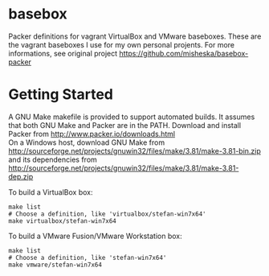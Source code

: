 basebox
=======

Packer definitions for vagrant VirtualBox and VMware baseboxes. 
These are the vagrant baseboxes I use for my own personal projents. 
For more informations, see original project
<https://github.com/misheska/basebox-packer>

Getting Started
===============

A GNU Make makefile is provided to support automated builds.  It assumes
that both GNU Make and Packer are in the PATH.  Download and install
Packer from <http://www.packer.io/downloads.html>  
On a Windows host, download GNU Make from
<http://sourceforge.net/projects/gnuwin32/files/make/3.81/make-3.81-bin.zip>
and its dependencies from
<http://sourceforge.net/projects/gnuwin32/files/make/3.81/make-3.81-dep.zip>

To build a VirtualBox box:

    make list
    # Choose a definition, like 'virtualbox/stefan-win7x64'
    make virtualbox/stefan-win7x64

To build a VMware Fusion/VMware Workstation box:

    make list
    # Choose a definition, like 'stefan-win7x64'
    make vmware/stefan-win7x64
